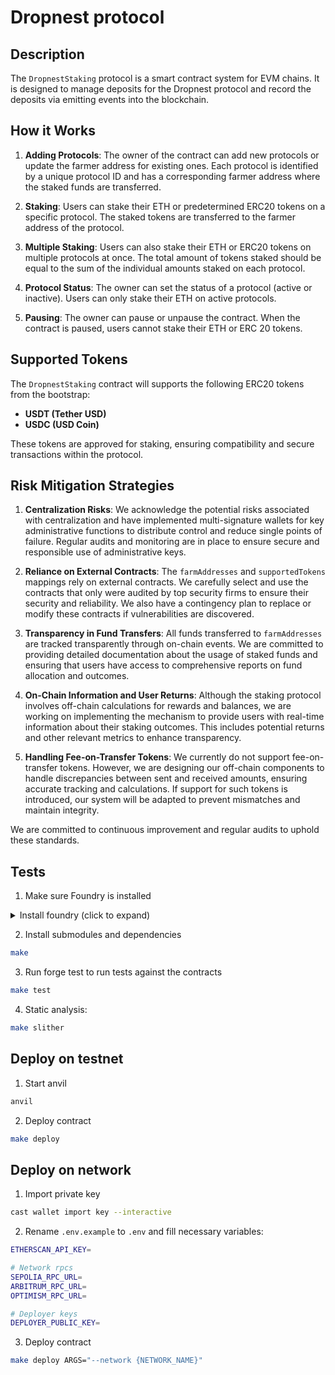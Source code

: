 # Dropnest protocol

## Description

The `DropnestStaking` protocol is a smart contract system for EVM chains. It is designed to manage deposits for the Dropnest protocol and record the deposits via emitting events into the blockchain.

## How it Works

1. **Adding Protocols**: The owner of the contract can add new protocols or update the farmer address for existing ones. Each protocol is identified by a unique protocol ID and has a corresponding farmer address where the staked funds are transferred.

2. **Staking**: Users can stake their ETH or predetermined ERC20 tokens on a specific protocol. The staked tokens are transferred to the farmer address of the protocol.

3. **Multiple Staking**: Users can also stake their ETH or ERC20 tokens on multiple protocols at once. The total amount of tokens staked should be equal to the sum of the individual amounts staked on each protocol.

4. **Protocol Status**: The owner can set the status of a protocol (active or inactive). Users can only stake their ETH on active protocols.

5. **Pausing**: The owner can pause or unpause the contract. When the contract is paused, users cannot stake their ETH or ERC 20 tokens.

## Supported Tokens

The `DropnestStaking` contract will supports the following ERC20 tokens from the bootstrap:

- **USDT (Tether USD)**
- **USDC (USD Coin)**

These tokens are approved for staking, ensuring compatibility and secure transactions within the protocol.

## Risk Mitigation Strategies

1. **Centralization Risks**: We acknowledge the potential risks associated with centralization and have implemented multi-signature wallets for key administrative functions to distribute control and reduce single points of failure. Regular audits and monitoring are in place to ensure secure and responsible use of administrative keys.

2. **Reliance on External Contracts**: The `farmAddresses` and `supportedTokens` mappings rely on external contracts. We carefully select and use the contracts that only were audited by top security firms to ensure their security and reliability. We also have a contingency plan to replace or modify these contracts if vulnerabilities are discovered.

3. **Transparency in Fund Transfers**: All funds transferred to `farmAddresses` are tracked transparently through on-chain events. We are committed to providing detailed documentation about the usage of staked funds and ensuring that users have access to comprehensive reports on fund allocation and outcomes.

4. **On-Chain Information and User Returns**: Although the staking protocol involves off-chain calculations for rewards and balances, we are working on implementing the mechanism to provide users with real-time information about their staking outcomes. This includes potential returns and other relevant metrics to enhance transparency.

5. **Handling Fee-on-Transfer Tokens**: We currently do not support fee-on-transfer tokens. However, we are designing our off-chain components to handle discrepancies between sent and received amounts, ensuring accurate tracking and calculations. If support for such tokens is introduced, our system will be adapted to prevent mismatches and maintain integrity.

We are committed to continuous improvement and regular audits to uphold these standards.

## Tests

1. Make sure Foundry is installed
<details>
  <summary> Install foundry (click to expand)</summary>

    curl -L https://foundry.paradigm.xyz | bash


This will install Foundryup, then simply follow the instructions on-screen, which will make the foundryup command
available in your CLI. You can then use 'foundryup' to install the rest of the Foundry tools.
</details>

2. Install submodules and dependencies
```bash
make
```

3. Run forge test to run tests against the contracts
```bash
make test
```
4. Static analysis:
```bash
make slither

```

## Deploy on testnet

1. Start anvil 
```bash
anvil
```

2. Deploy contract
```bash
make deploy
```

## Deploy on network

1. Import private key
```bash
cast wallet import key --interactive
```

2. Rename `.env.example` to `.env` and fill necessary variables:
```bash
ETHERSCAN_API_KEY=

# Network rpcs
SEPOLIA_RPC_URL=
ARBITRUM_RPC_URL=
OPTIMISM_RPC_URL=

# Deployer keys
DEPLOYER_PUBLIC_KEY=

```

3. Deploy contract
```bash
make deploy ARGS="--network {NETWORK_NAME}"

